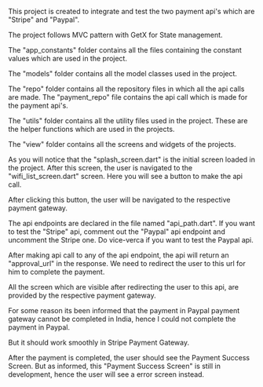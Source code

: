 This project is created to integrate and test the two payment api's which are
"Stripe" and "Paypal".

<!-- PROJECT STRUCTURE -->

The project follows MVC pattern with GetX for State management.

The "app_constants" folder contains all the files containing the constant values which are used in the project.

The "models" folder contains all the model classes used in the project.

The "repo" folder contains all the repository files in which all the api calls are made. The "payment_repo" file contains the api call which is made for the payment api's.

The "utils" folder contains all the utility files used in the project. These are the helper functions which are used in the projects.

The "view" folder contains all the screens and widgets of the projects.

As you will notice that the "splash_screen.dart" is the initial screen loaded in the project. After this screen, the user is navigated to the "wifi_list_screen.dart" screen. Here you will see a button to make the api call.

After clicking this button, the user will be navigated to the respective payment gateway.

<!-- HOW THE API WORK -->

The api endpoints are declared in the file named "api_path.dart".
If you want to test the "Stripe" api, comment out the "Paypal" api endpoint and uncomment the Stripe one. Do vice-verca if you want to test the Paypal api.

After making api call to any of the api endpoint, the api will return an "approval_url" in the response. We need to redirect the user to this url for him to complete the payment.

All the screen which are visible after redirecting the user to this api, are provided by the respective payment gateway.

For some reason its been informed that the payment in Paypal payment gateway cannot be completed in India, hence I could not complete the payment in Paypal.

But it should work smoothly in Stripe Payment Gateway.

After the payment is completed, the user should see the Payment Success Screen. But as informed, this "Payment Success Screen" is still in development, hence the user will see a error screen instead.

<!-- END -->
